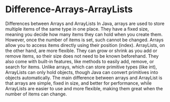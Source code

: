 # Difference-Arrays-ArrayLists
Differences between Arrays and ArrayLists
In Java, arrays are used to store multiple items of the same type in one place. They have a fixed size, meaning you decide how many items they can hold when you create them. However, once the number of items is set, such cannot be changed. Arrays allow you to access items directly using their position (index).
ArrayLists, on the other hand, are more flexible. They can grow or shrink as you add or remove items, so their size does not need to be known beforehand. They also come with built-in features, like methods to easily add, remove, or search for items. Unlike arrays, which can store primitive types (like int), ArrayLists can only hold objects, though Java can convert primitives into objects automatically.
The main difference between arrays and ArrayList is that arrays are simple, fixed in size, and better for performance, while ArrayLists are easier to use and more flexible, making them great when the number of items can change.
